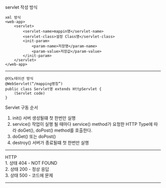 servlet 작성 방식
```
xml 방식 
<web-app>
	<servlet>
		<servlet-name>mappin명</servlet-name>
		<servlet-class>설정 Class명</servlet-class>
		<init-param>
			<param-name>저장명</param-name>
			<param-value>저장값</param-value>
		</init-param>
	</servlet>
</web-app>
```
<hr/>

```
@어노테이션 방식
@WebServlet(“/mapping명칭”)
public class Servlet명 extends HttpServlet {
	(Servlet code)
}
```
Servlet 구동 순서
1. init() 서버 생성될떄 첫 한번만 실행
2. service()  작업이 실행 될 때마다 service() method가 요청한 HTTP Type에 따라 doGet(), doPost() method를 호출한다.
3. doGet() 또는 doPost()
4. destroy() 서버가 종료될떄 첫 한번만 실행

<hr/>

HTTP<br/>
      1. 상태 404 - NOT FOUND  
      2. 상태 200 - 정상 응답  
      3. 상태 500 - 코드에 문제 
<hr/>
